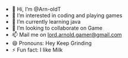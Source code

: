 - 👋 Hi, I’m @Arn-oldT
- 👀 I’m interested in coding and playing games
- 🌱 I’m currently learning java
- 💞️ I’m looking to collaborate on Game
- 📫 Mail me on lord.arnold.gamer@gmail.com
- 😄 Pronouns: Hey Keep Grinding
- ⚡ Fun fact: I like Milk
